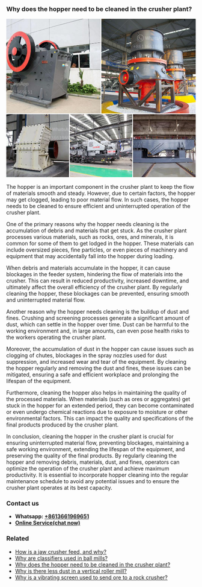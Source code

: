 <h3>Why does the hopper need to be cleaned in the crusher plant?</h3><img src='1701742473.jpg' alt=''><p>The hopper is an important component in the crusher plant to keep the flow of materials smooth and steady. However, due to certain factors, the hopper may get clogged, leading to poor material flow. In such cases, the hopper needs to be cleaned to ensure efficient and uninterrupted operation of the crusher plant.</p><p>One of the primary reasons why the hopper needs cleaning is the accumulation of debris and materials that get stuck. As the crusher plant processes various materials, such as rocks, ores, and minerals, it is common for some of them to get lodged in the hopper. These materials can include oversized pieces, fine particles, or even pieces of machinery and equipment that may accidentally fall into the hopper during loading.</p><p>When debris and materials accumulate in the hopper, it can cause blockages in the feeder system, hindering the flow of materials into the crusher. This can result in reduced productivity, increased downtime, and ultimately affect the overall efficiency of the crusher plant. By regularly cleaning the hopper, these blockages can be prevented, ensuring smooth and uninterrupted material flow.</p><p>Another reason why the hopper needs cleaning is the buildup of dust and fines. Crushing and screening processes generate a significant amount of dust, which can settle in the hopper over time. Dust can be harmful to the working environment and, in large amounts, can even pose health risks to the workers operating the crusher plant.</p><p>Moreover, the accumulation of dust in the hopper can cause issues such as clogging of chutes, blockages in the spray nozzles used for dust suppression, and increased wear and tear of the equipment. By cleaning the hopper regularly and removing the dust and fines, these issues can be mitigated, ensuring a safe and efficient workplace and prolonging the lifespan of the equipment.</p><p>Furthermore, cleaning the hopper also helps in maintaining the quality of the processed materials. When materials (such as ores or aggregates) get stuck in the hopper for an extended period, they can become contaminated or even undergo chemical reactions due to exposure to moisture or other environmental factors. This can impact the quality and specifications of the final products produced by the crusher plant.</p><p>In conclusion, cleaning the hopper in the crusher plant is crucial for ensuring uninterrupted material flow, preventing blockages, maintaining a safe working environment, extending the lifespan of the equipment, and preserving the quality of the final products. By regularly cleaning the hopper and removing debris, materials, dust, and fines, operators can optimize the operation of the crusher plant and achieve maximum productivity. It is essential to incorporate hopper cleaning into the regular maintenance schedule to avoid any potential issues and to ensure the crusher plant operates at its best capacity.</p><h3>Contact us</h3><ul><li><strong>Whatsapp:&nbsp;<a href="https://wa.me/8613661969651">+8613661969651</a></strong></li><li><a href="https://swt.shibang-china.com/?git&amp;zhl&amp;Why does the hopper need to be cleaned in the crusher plant"><strong>Online Service(chat now)</strong></a></li></ul><h3>Related</h3><ul><li><a href='How is a jaw crusher feed and why.md'>How is a jaw crusher feed, and why?</a></li><li><a href='Why are classifiers used in ball mills.md'>Why are classifiers used in ball mills?</a></li><li><a href='Why does the hopper need to be cleaned in the crusher plant.md'>Why does the hopper need to be cleaned in the crusher plant?</a></li><li><a href='Why is there less dust in a vertical roller mill.md'>Why is there less dust in a vertical roller mill?</a></li><li><a href='Why is a vibrating screen used to send ore to a rock crusher.md'>Why is a vibrating screen used to send ore to a rock crusher?</a></li></ul>